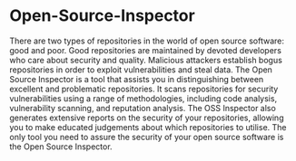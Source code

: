 # Open-Source-Inspector

There are two types of repositories in the world of open source software: good and poor. Good repositories are maintained by devoted developers who care about security and quality. Malicious attackers establish bogus repositories in order to exploit vulnerabilities and steal data. The Open Source Inspector is a tool that assists you in distinguishing between excellent and problematic repositories. It scans repositories for security vulnerabilities using a range of methodologies, including code analysis, vulnerability scanning, and reputation analysis. The OSS Inspector also generates extensive reports on the security of your repositories, allowing you to make educated judgements about which repositories to utilise. The only tool you need to assure the security of your open source software is the Open Source Inspector.
